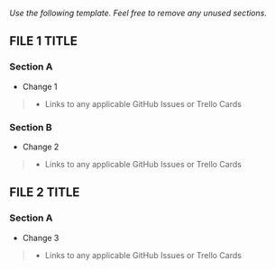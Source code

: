 _Use the following template. Feel free to remove any unused sections._

## FILE 1 TITLE 

### Section A
* Change 1
> * Links to any applicable GitHub Issues or Trello Cards

### Section B
* Change 2
> * Links to any applicable GitHub Issues or Trello Cards

## FILE 2 TITLE

### Section A
* Change 3
> * Links to any applicable GitHub Issues or Trello Cards
